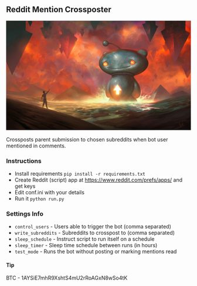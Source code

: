 ## Reddit Mention Crossposter

![](ss.jpg)

Crossposts parent submission to chosen subreddits when bot user mentioned in comments.

### Instructions

-   Install requirements `pip install -r requirements.txt`
-   Create Reddit (script) app at https://www.reddit.com/prefs/apps/ and get keys
-   Edit conf.ini with your details
-   Run it `python run.py`

### Settings Info

-   `control_users` - Users able to trigger the bot (comma separated)
-   `write_subreddits` - Subreddits to crosspost to (comma separated)
-   `sleep_schedule` - Instruct script to run itself on a schedule
-   `sleep_timer` - Sleep time schedule between runs (in hours)
-   `test_mode` - Runs the bot without posting or marking mentions read

#### Tip

BTC - 1AYSiE7mhR9XshtS4mU2rRoAGxN8wSo4tK
